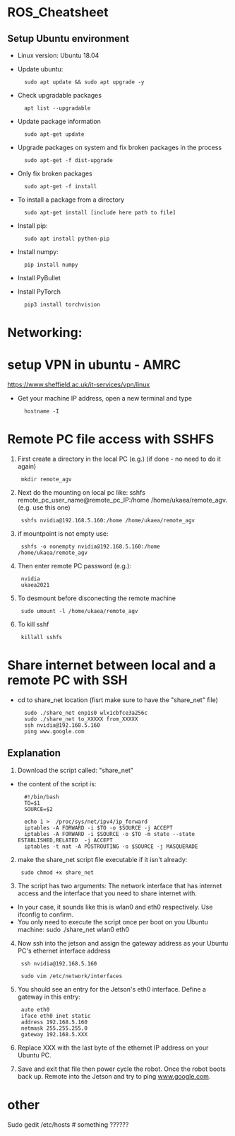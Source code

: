 # ROS_Cheatsheet

## Setup Ubuntu environment 

- Linux version: Ubuntu 18.04
- Update ubuntu:

        sudo apt update && sudo apt upgrade -y
- Check upgradable packages

        apt list --upgradable
- Update package information

        sudo apt-get update
- Upgrade packages on system and fix broken packages in the process

        sudo apt-get -f dist-upgrade
- Only fix broken packages

        sudo apt-get -f install
- To install a package from a directory
        
        sudo apt-get install [include here path to file]

- Install pip:

        sudo apt install python-pip
- Install numpy: 

        pip install numpy
- Install PyBullet
- Install PyTorch

        pip3 install torchvision


# Networking:

# setup VPN in ubuntu - AMRC
https://www.sheffield.ac.uk/it-services/vpn/linux

- Get your machine IP address, open a new terminal and type
        
        hostname -I


# Remote PC file access with SSHFS

1. First create a directory in the local PC (e.g.) (if done - no need to do it again)
                
        mkdir remote_agv

2. Next do the mounting on local pc like: sshfs remote_pc_user_name@remote_pc_IP:/home /home/ukaea/remote_agv. (e.g. use this one)

        sshfs nvidia@192.168.5.160:/home /home/ukaea/remote_agv

3. if mountpoint is not empty use:

        sshfs -o nonempty nvidia@192.168.5.160:/home /home/ukaea/remote_agv

4. Then enter remote PC password (e.g.):

        nvidia
        ukaea2021

5. To desmount before disconecting the remote machine
        
        sudo umount -l /home/ukaea/remote_agv

6. To kill sshf

        killall sshfs


# Share internet between local and a remote PC with SSH

- cd to share_net location (fisrt make sure to have the "share_net" file)

        sudo ./share_net enp1s0 wlx1cbfce3a256c
        sudo ./share_net to_XXXXX from_XXXXX
        ssh nvidia@192.168.5.160 
        ping www.google.com

## Explanation
1. Download the script called: "share_net"  
- the content of the script is:

        #!/bin/bash
        TO=$1
        SOURCE=$2

        echo 1 >  /proc/sys/net/ipv4/ip_forward
        iptables -A FORWARD -i $TO -o $SOURCE -j ACCEPT
        iptables -A FORWARD -i $SOURCE -o $TO -m state --state ESTABLISHED,RELATED  -j ACCEPT
        iptables -t nat -A POSTROUTING -o $SOURCE -j MASQUERADE

2. make the share_net script file executable if it isn't already:

        sudo chmod +x share_net

3. The script has two arguments: The network interface that has internet access and the interface that you need to share internet with. 
  - In your case, it sounds like this is wlan0 and eth0 respectively. Use ifconfig to confirm. 
  - You only need to execute the script once per boot on you Ubuntu machine: sudo ./share_net wlan0 eth0
4. Now ssh into the jetson and assign the gateway address as your Ubuntu PC's ethernet interface address  

        ssh nvidia@192.168.5.160 
        
        sudo vim /etc/network/interfaces

5. You should see an entry for the Jetson's eth0 interface. Define a gateway in this entry:     

        auto eth0
        iface eth0 inet static
        address 192.168.5.160
        netmask 255.255.255.0
        gateway 192.168.5.XXX

6. Replace XXX with the last byte of the ethernet IP address on your Ubuntu PC.
7. Save and exit that file then power cycle the robot. Once the robot boots back up. Remote into the Jetson and try to ping www.google.com.


# other

Sudo gedit /etc/hosts # something ??????